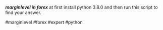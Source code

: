 
***marginlevel in forex***
at first install python 3.8.0
and then run this script to find your answer. 

\#marginlevel 
\#forex
\#expert
\#python
